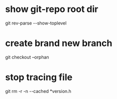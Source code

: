 
# show git-repo root dir
git rev-parse --show-toplevel

# create brand new branch
git checkout –orphan <branch name>

# stop tracing file
git rm -r -n  --cached *version.h

